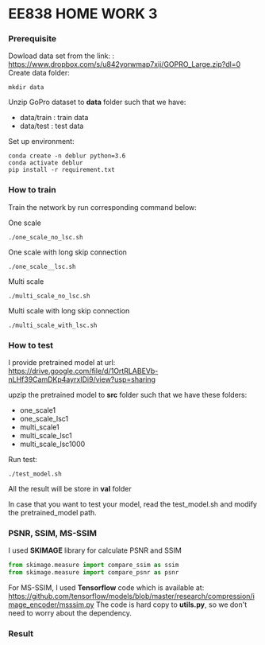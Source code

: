 EE838 HOME WORK 3
======================
### Prerequisite

Dowload data set from the link: : https://www.dropbox.com/s/u842yorwmap7xij/GOPRO_Large.zip?dl=0 \
Create data folder:

```mkdir data``` 

Unzip GoPro dataset to **data** folder such that we have:
- data/train : train data
- data/test : test data

Set up environment:

```conda create -n deblur python=3.6```\
```conda activate deblur```\
```pip install -r requirement.txt```

### How to train 
Train the network by run corresponding command below:

One scale

```./one_scale_no_lsc.sh``` 

One scale with long skip connection

```./one_scale__lsc.sh```

Multi scale 

```./multi_scale_no_lsc.sh```

Multi scale with long skip connection 

```./multi_scale_with_lsc.sh```

### How to test 
I provide pretrained model at url: https://drive.google.com/file/d/1OrtRLABEVb-nLHf39CamDKp4ayrxIDi9/view?usp=sharing

upzip the pretrained model to **src** folder such that we have these folders:
- one_scale1
- one_scale_lsc1
- multi_scale1
- multi_scale_lsc1
- multi_scale_lsc1000

Run test:

```./test_model.sh```

All the result will be store in **val** folder

In case that you want to test your model, read the test_model.sh and modify the pretrained_model path.

### PSNR, SSIM, MS-SSIM
I used **SKIMAGE** library for calculate PSNR and SSIM 

```python
from skimage.measure import compare_ssim as ssim
from skimage.measure import compare_psnr as psnr
```

For MS-SSIM, I used **Tensorflow** code which is available at: https://github.com/tensorflow/models/blob/master/research/compression/image_encoder/msssim.py
The code is hard copy to **utils.py**, so we don't need to worry about the dependency. 

 
### Result

